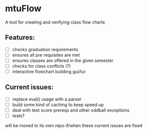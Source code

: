 # mtuFlow

A tool for creating and verifying class flow charts

## Features:
- [ ] checks graduation requirements
- [ ] ensures all pre requisites are met
- [ ] ensures classes are offered in the given semester
- [ ] checks for class conflicts (?)
- [ ] interactive flowchart building gui/tui

## Current issues:
- [ ] replace eval() usage with a parser
- [ ] build some kind of caching to keep speed up
- [ ] deal with test score prereqs and other oddball exceptions
- [ ] tests?

will be moved to its own repo if/when these current issues are fixed
